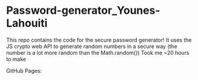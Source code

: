 # Password-generator_Younes-Lahouiti
This repo contains the code for the secure password generator! It uses the JS crypto web API to generate random numbers in a secure way  (the number is a lot more random than the Math.random())
Took me ~20 hours to make

GitHub Pages: 
